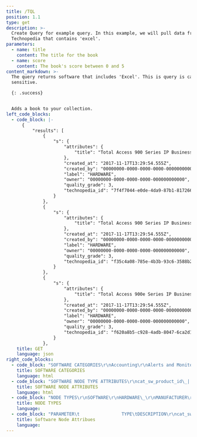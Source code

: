 ```yaml
---
title: /TQL
position: 1.1
type: get
description: >-
  Create Query for example query. In this example, we will pull data from
  Technopedia that contains 'excel'.
parameters:
  - name: title
    content: The title for the book
  - name: score
    content: The book's score between 0 and 5
content_markdown: >-
  The query returns software that includes 'Excel'. This is query is case
  sensitive.

  {: .success}


  Adds a book to your collection.
left_code_blocks:
  - code_block: |-
      {
          "results": [
              {
                  "s": {
                      "attributes": {
                          "title": "Total Access 900 Series IP Business Gateway"
                      },
                      "created_at": "2017-11-17T13:29:54.555Z",
                      "created_by": "00000000-0000-0000-0000-000000000000",
                      "label": "HARDWARE",
                      "owner": "00000000-0000-0000-0000-000000000000",
                      "quality_grade": 3,
                      "technopedia_id": "7f4f7044-e0de-4da9-87b1-817266df9684"
                  }
              },
              {
                  "s": {
                      "attributes": {
                          "title": "Total Access 900 Series IP Business Gateway"
                      },
                      "created_at": "2017-11-17T13:29:54.555Z",
                      "created_by": "00000000-0000-0000-0000-000000000000",
                      "label": "HARDWARE",
                      "owner": "00000000-0000-0000-0000-000000000000",
                      "quality_grade": 3,
                      "technopedia_id": "f35c4a08-785e-4b3b-93c6-3588b298e976"
                  }
              },
              {
                  "s": {
                      "attributes": {
                          "title": "Total Access 900e Series IP Business Gateway"
                      },
                      "created_at": "2017-11-17T13:29:54.555Z",
                      "created_by": "00000000-0000-0000-0000-000000000000",
                      "label": "HARDWARE",
                      "owner": "00000000-0000-0000-0000-000000000000",
                      "quality_grade": 3,
                      "technopedia_id": "f620a8b5-c928-4adb-8047-6ca2d1375d7a"
                  }
              },
    title: GET
    language: json
right_code_blocks:
  - code_block: "SOFTWARE CATEGORIES\r\nAccounting\r\nAlerts and Monitoring Tools\r\nAnalytics\r\nAnti Virus and Malware\r\nApplication Architecture and Design\r\nApplication Servers\r\nApplication Testing and QA\r\nArchiving and Content Storage\r\nBackup and Recovery\r\nBanking\r\nBlogs & Wikis\r\nBusiness Intelligence (BI) Suites\r\nBusiness Metrics and Reporting Tools\r\nBusiness Performance Management\r\nCapacity Planning\r\nCartography/Mapping\r\nCD & DVD Recording\r\nCollaboration Platforms\r\nCompiler and Decompiler\r\nComputer Hardware Configuration Management\r\nComputer-Based Training\r\nConferencing\r\nConfiguration Management Database (CMDB)\r\nConnectivity Tools\r\nContent Delivery and Distribution\r\nCross-Industry ERP Suites\r\nCustomer Relationship Management (CRM) Suites\r\nCustomer Service & Support\r\nData Mining and Warehousing\r\nData Security and Encryption\r\nDemand Management\r\nDesktop Enhancements\r\nDesktop Publishing (DTP)\r\nDevelopment Environment\r\nDictionary and Encyclopedia\r\nDistribution and Transportation Management\r\nDocument and Records Management\r\nDocument Capturing and Imaging\r\nDrivers\r\nElectronic Design Automation\r\nEnterprise\r\nEnterprise Integration\r\nFault Management\r\nFile Managers\r\nFinancial Management\r\nFinancial Management Suites\r\nFirewall and Intrusion Prevention\r\nGames\r\nGraphics and Image Editing\r\nHardware Virtualization\r\nHelp and Service Desk\r\nHospital Management\r\nHypervisor\r\nIBM i\r\nIdentity and Access Management\r\nIndustry-Specific ERP Suites\r\nInstant Messaging\r\nInsurance\r\nInventory Management\r\nInvestment\r\nIT Asset Maintenance & Support\r\nIT Asset Management\r\nLicense Management\r\nLife Sciences\r\nLifestyle and Personal Improvement\r\nLocation-Aware Services\r\nMac OS\r\nMail Servers\r\nMainframe\r\nManufacturing Process Management\r\nMarketing Management\r\nMathematics and Physics\r\nMechanical CAD, CAM, and CAE Software\r\nMedical software\r\nMerchandising\r\nMultimedia Players\r\nNavigation Tools\r\nNetwork Performance Management\r\nOther Educational Software\r\nOther Engineering & Scientific Software\r\nOther Entertainment Software\r\nOther Hobbies Software\r\nOther Multimedia and Graphics Tools\r\nOther Operating Systems\r\nOther References Software\r\nOther Utilities\r\nPayment Systems\r\nPayroll & Time Accounting\r\nPeer-to-peer (P2P) Networking\r\nPersonal\r\nPIM & Contact Managers\r\nPlant/Shop Control\r\nPoint of Sale\r\nPresence\r\nPresentation\r\nProcurement and Sourcing\r\nProduct and Portfolio Management\r\nProduct Data Management\r\nProduct Design\r\nProductivity Suites\r\nRecruitment & Training\r\nRegulatory and Compliance Management\r\nReligious Software\r\nSales and Operations Planning\r\nSales Management\r\nSecurity Suites\r\nSocial Networking\r\nSoftware Configuration Management\r\nSoftware Virtualization\r\nSpatial Analysis\r\nSports Software\r\nSpreadsheets\r\nStorage Resource Management\r\nStorage Virtualization\r\nStore Operations\r\nSupplier Relationship Management\r\nSupply Chain Management (SCM) Suites\r\nSynchronization Tools\r\nTaxation\r\nUnclassified Middleware\r\nUnclassified Software\r\nUNIX\r\nVideo and Audio Editing\r\nVirtualization Management Software\r\nVulnerability Management\r\nWarehouse Management System\r\nWeb Browsers\r\nWeb Content Management\r\nWeb Design\r\nWeb Servers\r\nWindows\r\nWord Processors\r\nWorkflow and Business Process Management\r\nWorkforce Management\r\n"
    title: SOFTWARE CATEGORIES
    language: html
  - code_block: "SOFTWARE NODE TYPE ATTRIBUTES\r\ncat_sw_product_id\_| int\r\nalias\_| text\r\ncomponent\_| text\r\ncat_sw_product_desupported_flag\_| text\r\ncat_sw_product_discontinued_flag\_| text\r\nfamily\_| text\r\nis_suite\_| bool\r\nnfamily\_| bool\r\nplicsable\_| bool\r\ntitle\_| text\r\ncat_sw_product_url\_| text\r\nvendor_category\_| text\r\ncat_sw_product_id\_| int\r\ncat_sw_edition_desupported_flag\_| boolean\r\nedition\_| text\r\nedition_order\_| int\r\ncat_sw_edition_url\_| text\r\ncat_sw_product_id\_| int\r\ncloud\_| text\r\ncat_sw_release_id\_| int\r\ncat_sw_major_release_id\_| int\r\ncat_sw_release_desupported_flag\_| boolean\r\ncat_sw_release_discontinued_flag\_| boolean\r\nga_date| text\r\nis_major\_| text\r\nlicensable\_| boolean\r\ncat_sw_release_patchlevel\_| text\r\nrelease\_| boolean\r\nunverified_version\_| boolean\r\ncat_sw_release_url\_| text\r\ncat_sw_version_id\_| int\r\ncat_sw_major_version_id\_| int\r\ncat_sw_version_desupported_flag\_| boolean\r\nis_major_version\_| boolean\r\ncat_sw_version_patchlevel\_| text\r\nsubversion\_| text\r\nversion\_| text\r\nversion_order\_| int\r\ncat_sw_version_group_id\_| int\r\nversion_group\_| text\r\ncat_sw_suite_id\_| int\r\ncat_sw_suite_desupported_flag\_| boolean\r\nsuite\_| text\r\ncat_sw_pricing_id\_| int\r\navg_price\_| float\r\nmax_price\_| float\r\nmin_price\_| float\r\ncat_currency_id\_| int\r\ncurrency_code\_| text\r\ncat_sw_rel_lifecycle_id\_| int\r\nend_of_life\_| timestamp\r\nend_of_life_exception\_| text\r\nend_of_life_range_end\_| timestamp\r\nend_of_life_range_start\_| timestamp\r\nend_of_life_str\_| text\r\nend_of_life_support_level\_| text\r\nga_exception\_| text\r\nga_range_end\_| timestamp\r\nga_range_start\_| timestamp\r\ngeneral_availability\_| timestamp\r\ngeneral_availability_str\_| text\r\nobsolete\_| timestamp\r\nobsolete_exception\_| text\r\nobsolete_range_end\_| timestamp\r\nobsolete_range_start\_| timestamp\r\nobsolete_str\_| text\r\nobsolete_support_level\_| text\r\ncat_sw_rel_platform_id\_| int\r\ncat_sw_rel_platform_desupported_flag\_| boolean\r\ncat_sw_rel_platform_discontinued_flag\_| boolean\r\nhas_fingerprint\_| boolean\r\nplatform_label\_| text\r\nplatform_type\_| text\r\nrelease_platform\_| text\r\ncat_sw_rel_supp_stage_id\_| int\r\ndate_end_date\_| timestamp\r\nrelease_support_stage\_| text\r\nstage_order\_| int\r\ncat_windows10_compatibility_id\_| int\r\nwin10_32bit_compat_status\_| int\r\nwin10_32bit_compat_status_desc\_| text\r\nwin10_32bit_compat_upg_path\_| text\r\nwin10_32bit_compat_date\_| timestamp\r\nwin10_32bit_readiness\_| text\r\nwin10_64bit_compat_status\_| int\r\nwin10_64bit_compat_status_desc\_| text\r\nwin10_64bit_compat_upg_path\_| text\r\nwin10_64bit_compat_date\_| timestamp\r\nwin10_64bit_readiness\_| text\r\ncat_windows8_compatibility_id\_| int\r\nwin8_32bit_compat_status\_| int\r\nwin8_32bit_compat_status_desc\_| text\r\nwin8_32bit_compat_upgrade_path\_| text\r\nwin8_32bit_compat_date\_| timestamp\r\nwin8_32bit_readiness\_| text\r\nwin8_64bit_compat_status\_| int\r\nwin8_64bit_compat_status_desc\_| text\r\nwin8_64bit_compat_upgrade_path\_| text\r\nwin8_64bit_compat_date\_| timestamp\r\nwin8_64bit_readiness\_| text\r\ncat_windows7_compatibility_id\_| int\r\nwin7_32bit_compat_status\_| int\r\nwin7_32bit_compat_status_desc\_| text\r\nwin7_32bit_compat_upgrade_path\_| text\r\nwin7_32bit_compat_date\_| timestamp\r\nwin7_32bit_readiness\_| text\r\nwin7_64bit_compat_status\_| int\r\nwin7_64bit_compat_status_desc\_| text\r\nwin7_64bit_compat_upgrade_path\_| text\r\nwin7_64bit_compat_date\_| timestamp\r\nwin7_64bit_readiness\_| text\r\n"
    title: SOFTWARE NODE ATTRIBUTES
    language: html
  - code_block: "NODE TYPES\r\nSOFTWARE\r\nHARDWARE\_\r\nMANUFACTURER\r\nCPU\_\r\nCVE\r\nSOFTWARE_LICENSE\r\nHARDWARE_LICENSE\_\r\n"
    title: NODE TYPES
    language:
  - code_block: "PARAMETER\t                TYPE\tDESCRIPTION\r\ncat_sw_product_id\_\t        integer\tProduct ID\r\nalias\_\t                    text\tAlias\r\ncat_sw_product_id\_\t        integer\tProduct ID\r\nalias\_\t                    text\tAlias\r\ncat_sw_product_id\_\t        integer\tProduct ID\r\nalias\_\t                    text\tAlias"
    title: Software Node Attribues
    language:
---
```




